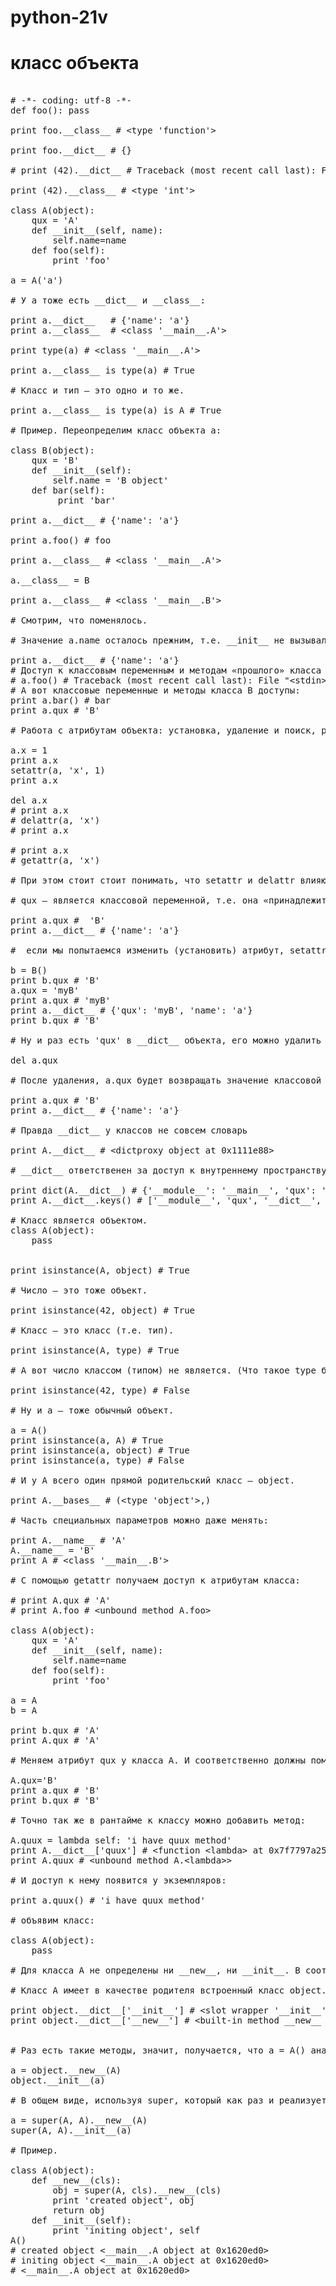 # python-21v

# класс объекта
<pre>

# -*- coding: utf-8 -*-
def foo(): pass

print foo.__class__ # &lt;type 'function'&gt;

print foo.__dict__ # {}

# print (42).__dict__ # Traceback (most recent call last): File "&lt;stdin&gt;", line 1, in &lt;module&gt; AttributeError: 'int' object has no attribute '__dict__'

print (42).__class__ # &lt;type 'int'&gt;

class A(object):
    qux = 'A'
    def __init__(self, name):
        self.name=name
    def foo(self):
        print 'foo'

a = A('a')

# У a тоже есть __dict__ и __class__:

print a.__dict__   # {'name': 'a'}
print a.__class__  # &lt;class '__main__.A'&gt;

print type(a) # &lt;class '__main__.A'&gt;

print a.__class__ is type(a) # True

# Класс и тип — это одно и то же.

print a.__class__ is type(a) is A # True

# Пример. Переопределим класс объекта a:

class B(object):
    qux = 'B'
    def __init__(self):
        self.name = 'B object'
    def bar(self):
         print 'bar'

print a.__dict__ # {'name': 'a'}

print a.foo() # foo

print a.__class__ # &lt;class '__main__.A'&gt;

a.__class__ = B

print a.__class__ # &lt;class '__main__.B'&gt;

# Смотрим, что поменялось.

# Значение a.name осталось прежним, т.е. __init__ не вызывался при смене класса.

print a.__dict__ # {'name': 'a'}
# Доступ к классовым переменным и методам «прошлого» класса A пропал:
# a.foo() # Traceback (most recent call last): File "&lt;stdin&gt;", line 1, in &lt;module&gt; AttributeError: 'B' object has no attribute 'foo'
# А вот классовые переменные и методы класса B доступы:
print a.bar() # bar
print a.qux # 'B'

# Работа с атрибутам объекта: установка, удаление и поиск, равносильна вызову встроенных функций settattr, delattr, getattr:

a.x = 1
print a.x
setattr(a, 'x', 1)
print a.x

del a.x
# print a.x
# delattr(a, 'x')
# print a.x

# print a.x
# getattr(a, 'x')

# При этом стоит стоит понимать, что setattr и delattr влияют и изменяют только сам объект (точнее a.__dict__), и не изменяют класс объекта.

# qux — является классовой переменной, т.е. она «принадлежит» классу B, а не объекту a:

print a.qux #  'B'
print a.__dict__ # {'name': 'a'}

#  если мы попытаемся изменить (установить) атрибут, setattr поместит его в __dict__, специфичный для данного, конкретного объекта.

b = B()
print b.qux # 'B'
a.qux = 'myB'
print a.qux # 'myB'
print a.__dict__ # {'qux': 'myB', 'name': 'a'}
print b.qux # 'B'

# Ну и раз есть 'qux' в __dict__ объекта, его можно удалить с помощью delattr:

del a.qux

# После удаления, a.qux будет возвращать значение классовой переменной:

print a.qux # 'B'
print a.__dict__ # {'name': 'a'}

# Правда __dict__ у классов не совсем словарь

print A.__dict__ # &lt;dictproxy object at 0x1111e88&gt;

# __dict__ ответственен за доступ к внутреннему пространству имен, в котором хранятся методы, дескрипторы, переменные, свойства и прочее:

print dict(A.__dict__) # {'__module__': '__main__', 'qux': 'A', '__dict__': &lt;attribute '__dict__' of 'A' objects&gt;, 'foo': &lt;function foo at 0x7f7797a25c08&gt;, '__weakref__': &lt;attribute '__weakref__' of 'A' objects&gt;, '__doc__': None}
print A.__dict__.keys() # ['__module__', 'qux', '__dict__', 'foo', '__weakref__', '__doc__']&lt;

# Класс является объектом.
class A(object):
    pass


print isinstance(A, object) # True

# Число — это тоже объект.

print isinstance(42, object) # True

# Класс — это класс (т.е. тип).

print isinstance(A, type) # True

# А вот число классом (типом) не является. (Что такое type будет пояснено позже)

print isinstance(42, type) # False

# Ну и a — тоже обычный объект.

a = A()
print isinstance(a, A) # True
print isinstance(a, object) # True
print isinstance(a, type) # False

# И у A всего один прямой родительский класс — object.

print A.__bases__ # (&lt;type 'object'&gt;,)

# Часть специальных параметров можно даже менять:

print A.__name__ # 'A'
A.__name__ = 'B'
print A # &lt;class '__main__.B'&gt;

# С помощью getattr получаем доступ к атрибутам класса:

# print A.qux # 'A'
# print A.foo # &lt;unbound method A.foo&gt;

class A(object):
    qux = 'A'
    def __init__(self, name):
        self.name=name
    def foo(self):
        print 'foo'

a = A
b = A

print b.qux # 'A'
print A.qux # 'A'

# Меняем атрибут qux у класса A. И соответственно должны поменяться значения, которые возвращают экземпляры класса A — a и b:

A.qux='B'
print a.qux # 'B'
print b.qux # 'B'

# Точно так же в рантайме к классу можно добавить метод:

A.quux = lambda self: 'i have quux method'
print A.__dict__['quux'] # &lt;function &lt;lambda&gt; at 0x7f7797a25b90&gt;
print A.quux # &lt;unbound method A.&lt;lambda&gt;&gt;

# И доступ к нему появится у экземпляров:

print a.quux() # 'i have quux method'

# объявим класс:

class A(object):
    pass

# Для класса A не определены ни __new__, ни __init__. В соответствии с алгоритмом поиска атрибутов для класса (типа), который не стоит путать с алгоритмом поиска атрибутов для обычных объектов, когда класс не найдет их в своем__dict__, он будет искать эти методы в __dict__ своих базовых (родительских) классах.

# Класс А имеет в качестве родителя встроенный класс object. Таким образом он будет их искать в object.__dict__

print object.__dict__['__init__'] # &lt;slot wrapper '__init__' of 'object' objects&gt;
print object.__dict__['__new__'] # &lt;built-in method __new__ of type object at 0x82e780&gt;


# Раз есть такие методы, значит, получается, что a = A() аналогичен последовательности вызовов:

a = object.__new__(A)
object.__init__(a)

# В общем виде, используя super, который как раз и реализует алгоритм поиска атрибутов по родительским классам [1]:

a = super(A, A).__new__(A)
super(A, A).__init__(a)

# Пример.

class A(object):
    def __new__(cls):
        obj = super(A, cls).__new__(cls)
        print 'created object', obj
        return obj
    def __init__(self):
        print 'initing object', self
A()
# created object &lt;__main__.A object at 0x1620ed0&gt;
# initing object &lt;__main__.A object at 0x1620ed0&gt;
# &lt;__main__.A object at 0x1620ed0&gt;

